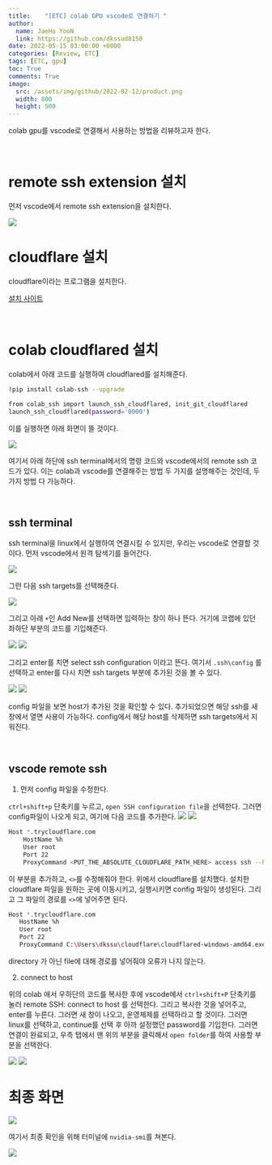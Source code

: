 ```yaml
---
title:    "[ETC] colab GPU vscode로 연결하기 "
author:
  name: JaeHo YooN
  link: https://github.com/dkssud8150
date: 2022-05-15 03:00:00 +0800
categories: [Review, ETC]
tags: [ETC, gpu]
toc: True
comments: True
image:
  src: /assets/img/github/2022-02-12/product.png
  width: 800
  height: 500
---
```


colab gpu를 vscode로 연결해서 사용하는 방법을 리뷰하고자 한다.

<br>

# remote ssh extension 설치

먼저 vscode에서 remote ssh extension을 설치한다.

<img src="/assets/img/etc/ssh.png">

<br>

# cloudflare 설치

cloudflare이라는 프로그램을 설치한다.

[설치 사이트](https://developers.cloudflare.com/cloudflare-one/connections/connect-apps/install-and-setup/installation)

<br>

# colab cloudflared 설치

colab에서 아래 코드를 실행하여 cloudflared를 설치해준다.

```bash
!pip install colab-ssh --upgrade

from colab_ssh import launch_ssh_cloudflared, init_git_cloudflared
launch_ssh_cloudflared(password='0000')
```

이를 실행하면 아래 화면이 뜰 것이다.

<img src="/assets/img/etc/colab.png">

여기서 아래 하단에 ssh terminal에서의 명령 코드와 vscode에서의 remote ssh 코드가 있다. 이는 colab과 vscode를 연결해주는 방법 두 가지를 설명해주는 것인데, 두 가지 방법 다 가능하다.

<br>

## ssh terminal

ssh terminal을 linux에서 실행하여 연결시킬 수 있지만, 우리는 vscode로 연결할 것이다. 먼저 vscode에서 원격 탐색기를 들어간다.

<img src="/assets/img/etc/extension.png">

<br>

그런 다음 ssh targets를 선택해준다.

<img src="/assets/img/etc/sshtargets.png">

그리고 아래 `+`인 Add New를 선택하면 입력하는 창이 하나 뜬다. 거기에 코랩에 있던 좌하단 부분의 코드를 기입해준다.

<img src="/assets/img/etc/addnew.png">

<img src="/assets/img/etc/enterssh.png">

그리고 enter를 치면 select ssh configuration 이라고 뜬다. 여기서 `.ssh\config` 를 선택하고 enter를 다시 치면 ssh targets 부분에 추가된 것을 볼 수 있다.

<img src="/assets/img/etc/enterssh2.png">

<img src="/assets/img/etc/config.png">

config 파일을 보면 host가 추가된 것을 확인할 수 있다. 추가되었으면 해당 ssh를 새 창에서 열면 사용이 가능하다. config에서 해당 host를 삭제하면 ssh targets에서 지워진다.

<br>

## vscode remote ssh

1. 먼저 config 파일을 수정한다.

`ctrl+shift+p` 단축키를 누르고, `open SSH configuration file`을 선택한다. 그러면 config파일이 나오게 되고, 여기에 다음 코드를 추가한다.
<img src="/assets/img/etc/remotessh.png">
<img src="/assets/img/etc/configall.png">

```bash
Host *.trycloudflare.com
	HostName %h
	User root
	Port 22
	ProxyCommand <PUT_THE_ABSOLUTE_CLOUDFLARE_PATH_HERE> access ssh --hostname %h
```

이 부분을 추가하고, `<>`를 수정해줘야 한다. 위에서 cloudflare를 설치했다. 설치한 cloudflare 파일을 원하는 곳에 이동시키고, 실행시키면 config 파일이 생성된다. 그리고 그 파일의 경로를 `<>`에 넣어주면 된다.

```bash
Host *.trycloudflare.com
   HostName %h
   User root
   Port 22
   ProxyCommand C:\Users\dkssu\cloudflare\cloudflared-windows-amd64.exe access ssh --hostname %h
```

directory 가 아닌 file에 대해 경로를 넣어줘야 오류가 나지 않는다. 

2. connect to host

위의 colab 애서 우하단의 코드를 복사한 후에 vscode에서 `ctrl+shift+P` 단축키를 눌러 remote SSH: connect to host 를 선택한다. 그리고 복사한 것을 넣어주고, enter를 누른다. 그러면 새 창이 나오고, 운영체제를 선택하라고 할 것이다. 그러면 linux를 선택하고, continue를 선택 후 아까 설정했던 password를 기입한다. 그러면 연결이 완료되고, 우측 탭에서 맨 위의 부분을 클릭해서 `open folder`를 하여 사용할 부분을 선택한다.

<img src="/assets/img/etc/connecttohost.png">
<img src="/assets/img/etc/enterssh.png">

<br>

# 최종 화면

<img src="/assets/img/etc/vscode.png">

여기서 최종 확인을 위해 터미널에 `nvidia-smi`를 쳐본다.

<img src="/assets/img/etc/nvidia-smi.png">

<br>
